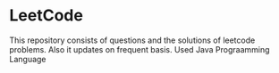 # LeetCode
This repository consists of questions and the solutions of leetcode problems. Also it updates on frequent basis.
Used Java Prograamming Language
